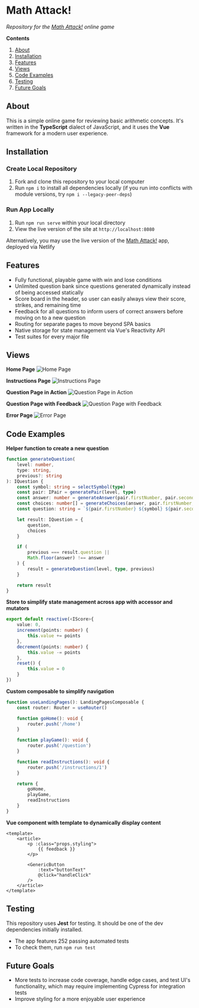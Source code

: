 # Math Attack!

*Repository for the [Math Attack!](https://vue-math-attack.netlify.app) online game*

**Contents**

1. [About](https://github.com/jtreeves/vue-learn-math#about)
2. [Installation](https://github.com/jtreeves/vue-learn-math#installation)
3. [Features](https://github.com/jtreeves/vue-learn-math#features)
4. [Views](https://github.com/jtreeves/vue-learn-math#views)
5. [Code Examples](https://github.com/jtreeves/vue-learn-math#code-examples)
6. [Testing](https://github.com/jtreeves/vue-learn-math#testing)
7. [Future Goals](https://github.com/jtreeves/vue-learn-math#future-goals)

## About

This is a simple online game for reviewing basic arithmetic concepts. It's written in the **TypeScript** dialect of JavaScript, and it uses the **Vue** framework for a modern user experience.

## Installation

### Create Local Repository

1. Fork and clone this repository to your local computer
2. Run `npm i` to install all dependencies locally (if you run into conflicts with module versions, try `npm i --legacy-peer-deps`)

### Run App Locally

1. Run `npm run serve` within your local directory
2. View the live version of the site at `http://localhost:8080`

Alternatively, you may use the live version of the [Math Attack!](https://vue-math-attack.netlify.app) app, deployed via Netlify

## Features

- Fully functional, playable game with win and lose conditions
- Unlimited question bank since questions generated dynamically instead of being accessed statically
- Score board in the header, so user can easily always view their score, strikes, and remaining time
- Feedback for all questions to inform users of correct answers before moving on to a new question
- Routing for separate pages to move beyond SPA basics
- Native storage for state management via Vue's Reactivity API
- Test suites for every major file

## Views

**Home Page**
![Home Page](/public/images/home.png)

**Instructions Page**
![Instructions Page](/public/images/instructions.png)

**Question Page in Action**
![Question Page in Action](/public/images/question.png)

**Question Page with Feedback**
![Question Page with Feedback](/public/images/feedback.png)

**Error Page**
![Error Page](/public/images/error.png)

## Code Examples

**Helper function to create a new question**
```typescript
function generateQuestion(
    level: number,
    type: string,
    previous?: string
): IQuestion {
    const symbol: string = selectSymbol(type)
    const pair: IPair = generatePair(level, type)
    const answer: number = generateAnswer(pair.firstNumber, pair.secondNumber, type)
    const choices: number[] = generateChoices(answer, pair.firstNumber, pair.secondNumber, type)
    const question: string = `${pair.firstNumber} ${symbol} ${pair.secondNumber}`

    let result: IQuestion = {
        question,
        choices
    }

    if (
        previous === result.question || 
        Math.floor(answer) !== answer
    ) {
        result = generateQuestion(level, type, previous)
    }

    return result
}
```

**Store to simplify state management across app with accessor and mutators**
```typescript
export default reactive(<IScore>{
    value: 0,
    increment(points: number) {
        this.value += points
    },
    decrement(points: number) {
        this.value -= points
    },
    reset() {
        this.value = 0
    }
})
```

**Custom composable to simplify navigation**
```typescript
function useLandingPages(): LandingPagesComposable {
    const router: Router = useRouter()

    function goHome(): void {
        router.push('/home')
    }

    function playGame(): void {
        router.push('/question')
    }

    function readInstructions(): void {
        router.push('/instructions/1')
    }

    return {
        goHome,
        playGame,
        readInstructions
    }
}
```

**Vue component with template to dynamically display content**
```vue
<template>
    <article>
        <p :class="props.styling">
            {{ feedback }}
        </p>

        <GenericButton 
            :text="buttonText"
            @click="handleClick"
        />
    </article>
</template>
```

## Testing

This repository uses **Jest** for testing. It should be one of the dev dependencies initially installed.

- The app features 252 passing automated tests
- To check them, run `npm run test`

## Future Goals

- More tests to increase code coverage, handle edge cases, and test UI's functionality, which may require implementing Cypress for integration tests
- Improve styling for a more enjoyable user experience
